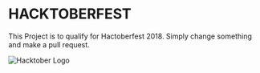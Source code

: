 # HACKTOBERFEST

This Project is to qualify for Hactoberfest 2018.
Simply change something and make a pull request.

![Hacktober Logo ](https://raw.githubusercontent.com/asangam/HacktoberFest2018/master/hacktober_log.png)
